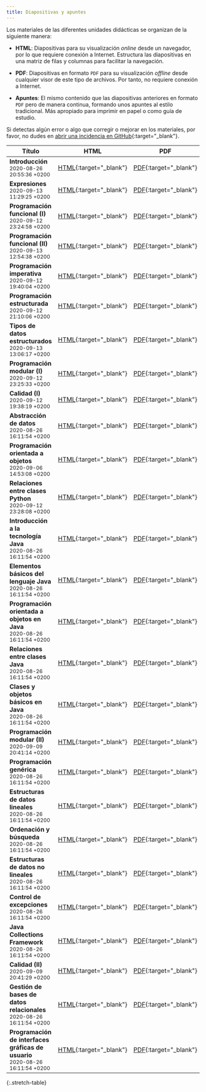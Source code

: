 ```yaml
---
title: Diapositivas y apuntes
---
```


Los materiales de las diferentes unidades didácticas se organizan de la siguiente manera:

- **HTML**: Diapositivas para su visualización *online* desde un navegador, por lo que requiere conexión a Internet. Estructura las diapositivas en una matriz de filas y columnas para facilitar la navegación.

- **PDF**: Diapositivas en formato `PDF` para su visualización *offline* desde cualquier visor de este tipo de archivos. Por tanto, no requiere conexión a Internet.

- **Apuntes**: El mismo contenido que las diapositivas anteriores en formato `PDF` pero de manera continua, formando unos apuntes al estilo tradicional. Más apropiado para imprimir en papel o como guía de estudio.

Si detectas algún error o algo que corregir o mejorar en los materiales, por favor, no dudes en [abrir una incidencia en GitHub](https://github.com/ricpelo/pro/issues/new){:target="_blank"}.

| Título | HTML | PDF | Apuntes |
| ------ |:----:|:---:|:-------:|
| <strong>Introducción</strong><br><small class="fecha">2020-08-26 20:55:36 +0200</small> | [HTML](slides/introduccion.html){:target="_blank"} | [PDF](pdf/introduccion.pdf){:target="_blank"} | [Apuntes](apuntes/introduccion-apuntes.pdf){:target="_blank"}
| <strong>Expresiones</strong><br><small class="fecha">2020-09-13 11:29:25 +0200</small> | [HTML](slides/expresiones.html){:target="_blank"} | [PDF](pdf/expresiones.pdf){:target="_blank"} | [Apuntes](apuntes/expresiones-apuntes.pdf){:target="_blank"}
| <strong>Programación funcional (I)</strong><br><small class="fecha">2020-09-12 23:24:58 +0200</small> | [HTML](slides/programacion-funcional-i.html){:target="_blank"} | [PDF](pdf/programacion-funcional-i.pdf){:target="_blank"} | [Apuntes](apuntes/programacion-funcional-i-apuntes.pdf){:target="_blank"}
| <strong>Programación funcional (II)</strong><br><small class="fecha">2020-09-13 12:54:38 +0200</small> | [HTML](slides/programacion-funcional-ii.html){:target="_blank"} | [PDF](pdf/programacion-funcional-ii.pdf){:target="_blank"} | [Apuntes](apuntes/programacion-funcional-ii-apuntes.pdf){:target="_blank"}
| <strong>Programación imperativa</strong><br><small class="fecha">2020-09-12 19:40:04 +0200</small> | [HTML](slides/programacion-imperativa.html){:target="_blank"} | [PDF](pdf/programacion-imperativa.pdf){:target="_blank"} | [Apuntes](apuntes/programacion-imperativa-apuntes.pdf){:target="_blank"}
| <strong>Programación estructurada</strong><br><small class="fecha">2020-09-12 21:10:06 +0200</small> | [HTML](slides/programacion-estructurada.html){:target="_blank"} | [PDF](pdf/programacion-estructurada.pdf){:target="_blank"} | [Apuntes](apuntes/programacion-estructurada-apuntes.pdf){:target="_blank"}
| <strong>Tipos de datos estructurados</strong><br><small class="fecha">2020-09-13 13:06:17 +0200</small> | [HTML](slides/tipos-de-datos-estructurados.html){:target="_blank"} | [PDF](pdf/tipos-de-datos-estructurados.pdf){:target="_blank"} | [Apuntes](apuntes/tipos-de-datos-estructurados-apuntes.pdf){:target="_blank"}
| <strong>Programación modular (I)</strong><br><small class="fecha">2020-09-12 23:25:33 +0200</small> | [HTML](slides/programacion-modular-i.html){:target="_blank"} | [PDF](pdf/programacion-modular-i.pdf){:target="_blank"} | [Apuntes](apuntes/programacion-modular-i-apuntes.pdf){:target="_blank"}
| <strong>Calidad (I)</strong><br><small class="fecha">2020-09-12 19:38:19 +0200</small> | [HTML](slides/calidad-i.html){:target="_blank"} | [PDF](pdf/calidad-i.pdf){:target="_blank"} | [Apuntes](apuntes/calidad-i-apuntes.pdf){:target="_blank"}
| <strong>Abstracción de datos</strong><br><small class="fecha">2020-08-26 16:11:54 +0200</small> | [HTML](slides/abstraccion-de-datos.html){:target="_blank"} | [PDF](pdf/abstraccion-de-datos.pdf){:target="_blank"} | [Apuntes](apuntes/abstraccion-de-datos-apuntes.pdf){:target="_blank"}
| <strong>Programación orientada a objetos</strong><br><small class="fecha">2020-09-06 14:53:08 +0200</small> | [HTML](slides/programacion-orientada-a-objetos.html){:target="_blank"} | [PDF](pdf/programacion-orientada-a-objetos.pdf){:target="_blank"} | [Apuntes](apuntes/programacion-orientada-a-objetos-apuntes.pdf){:target="_blank"}
| <strong>Relaciones entre clases Python</strong><br><small class="fecha">2020-09-12 23:28:08 +0200</small> | [HTML](slides/relaciones-entre-clases-python.html){:target="_blank"} | [PDF](pdf/relaciones-entre-clases-python.pdf){:target="_blank"} | [Apuntes](apuntes/relaciones-entre-clases-python-apuntes.pdf){:target="_blank"}
| <strong>Introducción a la tecnología Java</strong><br><small class="fecha">2020-08-26 16:11:54 +0200</small> | [HTML](slides/introduccion-a-la-tecnologia-java.html){:target="_blank"} | [PDF](pdf/introduccion-a-la-tecnologia-java.pdf){:target="_blank"} | [Apuntes](apuntes/introduccion-a-la-tecnologia-java-apuntes.pdf){:target="_blank"}
| <strong>Elementos básicos del lenguaje Java</strong><br><small class="fecha">2020-08-26 16:11:54 +0200</small> | [HTML](slides/elementos-basicos-del-lenguaje-java.html){:target="_blank"} | [PDF](pdf/elementos-basicos-del-lenguaje-java.pdf){:target="_blank"} | [Apuntes](apuntes/elementos-basicos-del-lenguaje-java-apuntes.pdf){:target="_blank"}
| <strong>Programación orientada a objetos en Java</strong><br><small class="fecha">2020-08-26 16:11:54 +0200</small> | [HTML](slides/programacion-orientada-a-objetos-en-java.html){:target="_blank"} | [PDF](pdf/programacion-orientada-a-objetos-en-java.pdf){:target="_blank"} | [Apuntes](apuntes/programacion-orientada-a-objetos-en-java-apuntes.pdf){:target="_blank"}
| <strong>Relaciones entre clases Java</strong><br><small class="fecha">2020-08-26 16:11:54 +0200</small> | [HTML](slides/relaciones-entre-clases-java.html){:target="_blank"} | [PDF](pdf/relaciones-entre-clases-java.pdf){:target="_blank"} | [Apuntes](apuntes/relaciones-entre-clases-java-apuntes.pdf){:target="_blank"}
| <strong>Clases y objetos básicos en Java</strong><br><small class="fecha">2020-08-26 16:11:54 +0200</small> | [HTML](slides/clases-y-objetos-basicos-en-java.html){:target="_blank"} | [PDF](pdf/clases-y-objetos-basicos-en-java.pdf){:target="_blank"} | [Apuntes](apuntes/clases-y-objetos-basicos-en-java-apuntes.pdf){:target="_blank"}
| <strong>Programación modular (II)</strong><br><small class="fecha">2020-09-09 20:41:14 +0200</small> | [HTML](slides/programacion-modular-ii.html){:target="_blank"} | [PDF](pdf/programacion-modular-ii.pdf){:target="_blank"} | [Apuntes](apuntes/programacion-modular-ii-apuntes.pdf){:target="_blank"}
| <strong>Programación genérica</strong><br><small class="fecha">2020-08-26 16:11:54 +0200</small> | [HTML](slides/programacion-generica.html){:target="_blank"} | [PDF](pdf/programacion-generica.pdf){:target="_blank"} | [Apuntes](apuntes/programacion-generica-apuntes.pdf){:target="_blank"}
| <strong>Estructuras de datos lineales</strong><br><small class="fecha">2020-08-26 16:11:54 +0200</small> | [HTML](slides/estructuras-de-datos-lineales.html){:target="_blank"} | [PDF](pdf/estructuras-de-datos-lineales.pdf){:target="_blank"} | [Apuntes](apuntes/estructuras-de-datos-lineales-apuntes.pdf){:target="_blank"}
| <strong>Ordenación y búsqueda</strong><br><small class="fecha">2020-08-26 16:11:54 +0200</small> | [HTML](slides/ordenacion-y-busqueda.html){:target="_blank"} | [PDF](pdf/ordenacion-y-busqueda.pdf){:target="_blank"} | [Apuntes](apuntes/ordenacion-y-busqueda-apuntes.pdf){:target="_blank"}
| <strong>Estructuras de datos no lineales</strong><br><small class="fecha">2020-08-26 16:11:54 +0200</small> | [HTML](slides/estructuras-de-datos-no-lineales.html){:target="_blank"} | [PDF](pdf/estructuras-de-datos-no-lineales.pdf){:target="_blank"} | [Apuntes](apuntes/estructuras-de-datos-no-lineales-apuntes.pdf){:target="_blank"}
| <strong>Control de excepciones</strong><br><small class="fecha">2020-08-26 16:11:54 +0200</small> | [HTML](slides/control-de-excepciones.html){:target="_blank"} | [PDF](pdf/control-de-excepciones.pdf){:target="_blank"} | [Apuntes](apuntes/control-de-excepciones-apuntes.pdf){:target="_blank"}
| <strong>Java Collections Framework</strong><br><small class="fecha">2020-08-26 16:11:54 +0200</small> | [HTML](slides/java-collections-framework.html){:target="_blank"} | [PDF](pdf/java-collections-framework.pdf){:target="_blank"} | [Apuntes](apuntes/java-collections-framework-apuntes.pdf){:target="_blank"}
| <strong>Calidad (II)</strong><br><small class="fecha">2020-09-09 20:41:29 +0200</small> | [HTML](slides/calidad-ii.html){:target="_blank"} | [PDF](pdf/calidad-ii.pdf){:target="_blank"} | [Apuntes](apuntes/calidad-ii-apuntes.pdf){:target="_blank"}
| <strong>Gestión de bases de datos relacionales</strong><br><small class="fecha">2020-08-26 16:11:54 +0200</small> | [HTML](slides/gestion-de-bases-de-datos-relacionales.html){:target="_blank"} | [PDF](pdf/gestion-de-bases-de-datos-relacionales.pdf){:target="_blank"} | [Apuntes](apuntes/gestion-de-bases-de-datos-relacionales-apuntes.pdf){:target="_blank"}
| <strong>Programación de interfaces gráficas de usuario</strong><br><small class="fecha">2020-08-26 16:11:54 +0200</small> | [HTML](slides/programacion-de-interfaces-graficas-de-usuario.html){:target="_blank"} | [PDF](pdf/programacion-de-interfaces-graficas-de-usuario.pdf){:target="_blank"} | [Apuntes](apuntes/programacion-de-interfaces-graficas-de-usuario-apuntes.pdf){:target="_blank"}
{:.stretch-table}

